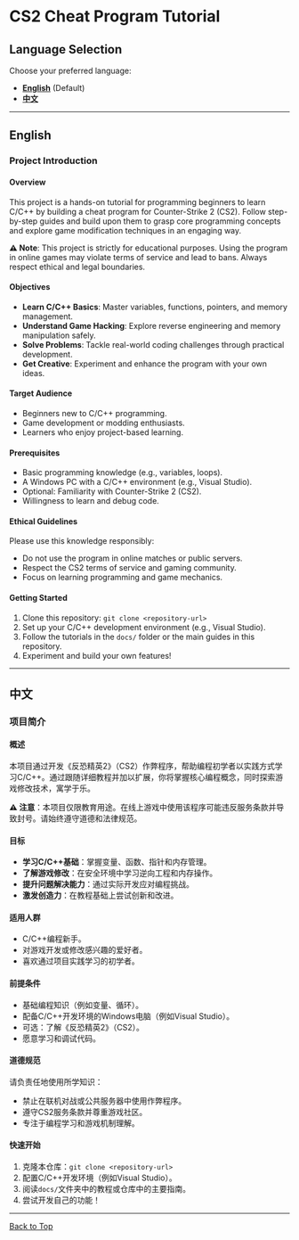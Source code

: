 # CS2 Cheat Program Tutorial

## Language Selection
Choose your preferred language:  
- **[English](#english)** (Default)  
- **[中文](#中文)**

---

## English

### Project Introduction

#### Overview
This project is a hands-on tutorial for programming beginners to learn C/C++ by building a cheat program for Counter-Strike 2 (CS2). Follow step-by-step guides and build upon them to grasp core programming concepts and explore game modification techniques in an engaging way.

**⚠️ Note**: This project is strictly for educational purposes. Using the program in online games may violate terms of service and lead to bans. Always respect ethical and legal boundaries.

#### Objectives
- **Learn C/C++ Basics**: Master variables, functions, pointers, and memory management.
- **Understand Game Hacking**: Explore reverse engineering and memory manipulation safely.
- **Solve Problems**: Tackle real-world coding challenges through practical development.
- **Get Creative**: Experiment and enhance the program with your own ideas.

#### Target Audience
- Beginners new to C/C++ programming.
- Game development or modding enthusiasts.
- Learners who enjoy project-based learning.

#### Prerequisites
- Basic programming knowledge (e.g., variables, loops).
- A Windows PC with a C/C++ environment (e.g., Visual Studio).
- Optional: Familiarity with Counter-Strike 2 (CS2).
- Willingness to learn and debug code.

#### Ethical Guidelines
Please use this knowledge responsibly:
- Do not use the program in online matches or public servers.
- Respect the CS2 terms of service and gaming community.
- Focus on learning programming and game mechanics.

#### Getting Started
1. Clone this repository: `git clone <repository-url>`
2. Set up your C/C++ development environment (e.g., Visual Studio).
3. Follow the tutorials in the `docs/` folder or the main guides in this repository.
4. Experiment and build your own features!

---

## 中文

### 项目简介

#### 概述
本项目通过开发《反恐精英2》（CS2）作弊程序，帮助编程初学者以实践方式学习C/C++。通过跟随详细教程并加以扩展，你将掌握核心编程概念，同时探索游戏修改技术，寓学于乐。

**⚠️ 注意**：本项目仅限教育用途。在线上游戏中使用该程序可能违反服务条款并导致封号。请始终遵守道德和法律规范。

#### 目标
- **学习C/C++基础**：掌握变量、函数、指针和内存管理。
- **了解游戏修改**：在安全环境中学习逆向工程和内存操作。
- **提升问题解决能力**：通过实际开发应对编程挑战。
- **激发创造力**：在教程基础上尝试创新和改进。

#### 适用人群
- C/C++编程新手。
- 对游戏开发或修改感兴趣的爱好者。
- 喜欢通过项目实践学习的初学者。

#### 前提条件
- 基础编程知识（例如变量、循环）。
- 配备C/C++开发环境的Windows电脑（例如Visual Studio）。
- 可选：了解《反恐精英2》（CS2）。
- 愿意学习和调试代码。

#### 道德规范
请负责任地使用所学知识：
- 禁止在联机对战或公共服务器中使用作弊程序。
- 遵守CS2服务条款并尊重游戏社区。
- 专注于编程学习和游戏机制理解。

#### 快速开始
1. 克隆本仓库：`git clone <repository-url>`
2. 配置C/C++开发环境（例如Visual Studio）。
3. 阅读`docs/`文件夹中的教程或仓库中的主要指南。
4. 尝试开发自己的功能！

---

[Back to Top](#cs2-cheat-program-tutorial)